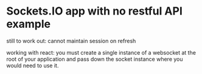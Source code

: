 # Sockets.IO app with no restful API example


still to work out: cannot maintain session on refresh

working with react: you must create a single instance of a websocket at the root of your application and pass down the socket instance where you would need to use it.